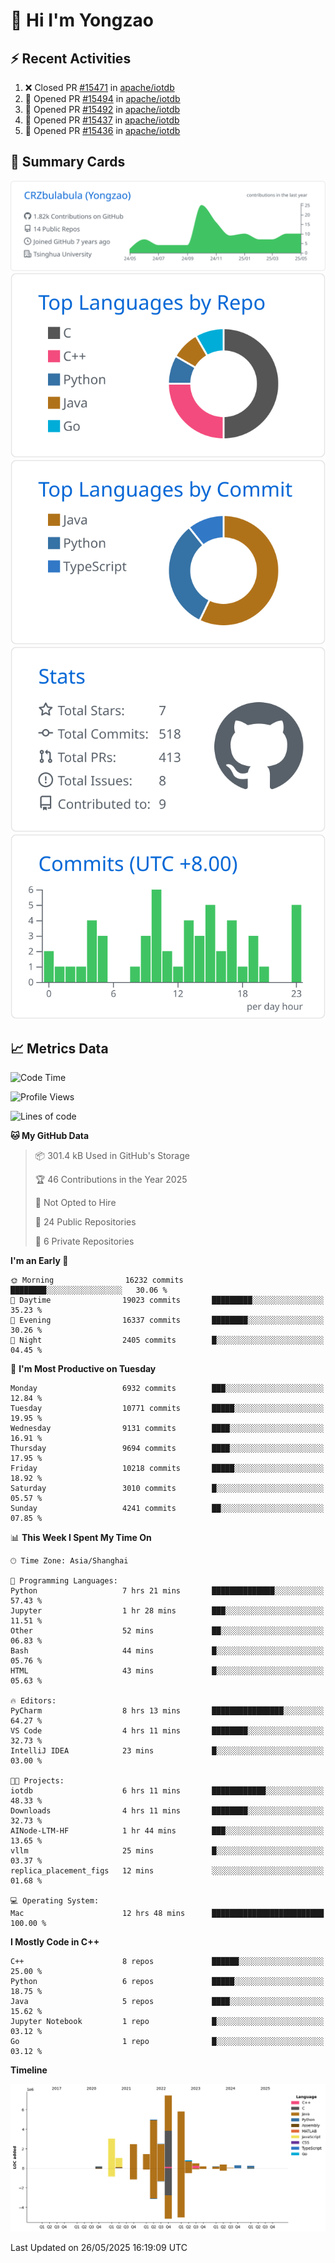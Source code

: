 # 👋 Hi I'm Yongzao

## ⚡ Recent Activities
<!--START_SECTION:activity-->
1. ❌ Closed PR [#15471](https://github.com/apache/iotdb/pull/15471) in [apache/iotdb](https://github.com/apache/iotdb)
2. 💪 Opened PR [#15494](https://github.com/apache/iotdb/pull/15494) in [apache/iotdb](https://github.com/apache/iotdb)
3. 💪 Opened PR [#15492](https://github.com/apache/iotdb/pull/15492) in [apache/iotdb](https://github.com/apache/iotdb)
4. 💪 Opened PR [#15437](https://github.com/apache/iotdb/pull/15437) in [apache/iotdb](https://github.com/apache/iotdb)
5. 💪 Opened PR [#15436](https://github.com/apache/iotdb/pull/15436) in [apache/iotdb](https://github.com/apache/iotdb)
<!--END_SECTION:activity-->

## 🎑 Summary Cards

[![](https://raw.githubusercontent.com/CRZbulabula/CRZbulabula/main/profile-summary-card-output/github/0-profile-details.svg)](https://github.com/vn7n24fzkq/github-profile-summary-cards)
[![](https://raw.githubusercontent.com/CRZbulabula/CRZbulabula/main/profile-summary-card-output/github/1-repos-per-language.svg)](https://github.com/vn7n24fzkq/github-profile-summary-cards) [![](https://raw.githubusercontent.com/CRZbulabula/CRZbulabula/main/profile-summary-card-output/github/2-most-commit-language.svg)](https://github.com/vn7n24fzkq/github-profile-summary-cards)
[![](https://raw.githubusercontent.com/CRZbulabula/CRZbulabula/main/profile-summary-card-output/github/3-stats.svg)](https://github.com/vn7n24fzkq/github-profile-summary-cards) [![](https://raw.githubusercontent.com/CRZbulabula/CRZbulabula/main/profile-summary-card-output/github/4-productive-time.svg)](https://github.com/vn7n24fzkq/github-profile-summary-cards)

## 📈 Metrics Data

<!--START_SECTION:waka-->
![Code Time](http://img.shields.io/badge/Code%20Time-878%20hrs%209%20mins-blue)

![Profile Views](http://img.shields.io/badge/Profile%20Views-0-blue)

![Lines of code](https://img.shields.io/badge/From%20Hello%20World%20I%27ve%20Written-31.4%20million%20lines%20of%20code-blue)

**🐱 My GitHub Data** 

> 📦 301.4 kB Used in GitHub's Storage 
 > 
> 🏆 46 Contributions in the Year 2025
 > 
> 🚫 Not Opted to Hire
 > 
> 📜 24 Public Repositories 
 > 
> 🔑 6 Private Repositories 
 > 
**I'm an Early 🐤** 

```text
🌞 Morning                16232 commits       ████████░░░░░░░░░░░░░░░░░   30.06 % 
🌆 Daytime                19023 commits       █████████░░░░░░░░░░░░░░░░   35.23 % 
🌃 Evening                16337 commits       ████████░░░░░░░░░░░░░░░░░   30.26 % 
🌙 Night                  2405 commits        █░░░░░░░░░░░░░░░░░░░░░░░░   04.45 % 
```
📅 **I'm Most Productive on Tuesday** 

```text
Monday                   6932 commits        ███░░░░░░░░░░░░░░░░░░░░░░   12.84 % 
Tuesday                  10771 commits       █████░░░░░░░░░░░░░░░░░░░░   19.95 % 
Wednesday                9131 commits        ████░░░░░░░░░░░░░░░░░░░░░   16.91 % 
Thursday                 9694 commits        ████░░░░░░░░░░░░░░░░░░░░░   17.95 % 
Friday                   10218 commits       █████░░░░░░░░░░░░░░░░░░░░   18.92 % 
Saturday                 3010 commits        █░░░░░░░░░░░░░░░░░░░░░░░░   05.57 % 
Sunday                   4241 commits        ██░░░░░░░░░░░░░░░░░░░░░░░   07.85 % 
```


📊 **This Week I Spent My Time On** 

```text
🕑︎ Time Zone: Asia/Shanghai

💬 Programming Languages: 
Python                   7 hrs 21 mins       ██████████████░░░░░░░░░░░   57.43 % 
Jupyter                  1 hr 28 mins        ███░░░░░░░░░░░░░░░░░░░░░░   11.51 % 
Other                    52 mins             ██░░░░░░░░░░░░░░░░░░░░░░░   06.83 % 
Bash                     44 mins             █░░░░░░░░░░░░░░░░░░░░░░░░   05.76 % 
HTML                     43 mins             █░░░░░░░░░░░░░░░░░░░░░░░░   05.63 % 

🔥 Editors: 
PyCharm                  8 hrs 13 mins       ████████████████░░░░░░░░░   64.27 % 
VS Code                  4 hrs 11 mins       ████████░░░░░░░░░░░░░░░░░   32.73 % 
IntelliJ IDEA            23 mins             █░░░░░░░░░░░░░░░░░░░░░░░░   03.00 % 

🐱‍💻 Projects: 
iotdb                    6 hrs 11 mins       ████████████░░░░░░░░░░░░░   48.33 % 
Downloads                4 hrs 11 mins       ████████░░░░░░░░░░░░░░░░░   32.73 % 
AINode-LTM-HF            1 hr 44 mins        ███░░░░░░░░░░░░░░░░░░░░░░   13.65 % 
vllm                     25 mins             █░░░░░░░░░░░░░░░░░░░░░░░░   03.37 % 
replica_placement_figs   12 mins             ░░░░░░░░░░░░░░░░░░░░░░░░░   01.68 % 

💻 Operating System: 
Mac                      12 hrs 48 mins      █████████████████████████   100.00 % 
```

**I Mostly Code in C++** 

```text
C++                      8 repos             ██████░░░░░░░░░░░░░░░░░░░   25.00 % 
Python                   6 repos             █████░░░░░░░░░░░░░░░░░░░░   18.75 % 
Java                     5 repos             ████░░░░░░░░░░░░░░░░░░░░░   15.62 % 
Jupyter Notebook         1 repo              █░░░░░░░░░░░░░░░░░░░░░░░░   03.12 % 
Go                       1 repo              █░░░░░░░░░░░░░░░░░░░░░░░░   03.12 % 
```



**Timeline**

![Lines of Code chart](https://raw.githubusercontent.com/CRZbulabula/CRZbulabula/main/assets/bar_graph.png)


 Last Updated on 26/05/2025 16:19:09 UTC
<!--END_SECTION:waka-->

